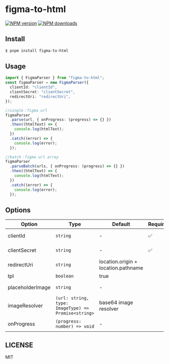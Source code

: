 # figma-to-html

[![NPM version](https://img.shields.io/npm/v/figma-to-html.svg?style=flat)](https://npmjs.com/package/figma-to-html)
[![NPM downloads](http://img.shields.io/npm/dm/figma-to-html.svg?style=flat)](https://npmjs.com/package/figma-to-html)

## Install

```bash
$ pnpm install figma-to-html
```

## Usage

```ts
import { FigmaParser } from "figma-to-html";
const figmaParser = new FigmaParser({
  clientId: "clientId",
  clientSecret: "clientSecret",
  redirectUri: "redirectUri",
});

//single：figma url
figmaParser
  .parse(url, { onProgress: (progress) => {} })
  .then((htmlText) => {
    console.log(htmlText);
  })
  .catch((error) => {
    console.log(error);
  });

//batch：figma url array
figmaParser
  .parseBatch(urls, { onProgress: (progress) => {} })
  .then((htmlText) => {
    console.log(htmlText);
  })
  .catch((error) => {
    console.log(error);
  });
```

## Options

| Option           | Type                                                | Default                             | Required | Description           |
| ---------------- | --------------------------------------------------- | ----------------------------------- | -------- | --------------------- |
| clientId         | `string`                                            | -                                   | ✅       | figma clientId        |
| clientSecret     | `string`                                            | -                                   | ✅       | figma clientSecret    |
| redirectUri      | `string`                                            | location.origin + location.pathname |          | figma redirectUri     |
| tpl              | `boolean`                                           | true                                |          | template              |
| placeholderImage | `string`                                            | -                                   |          | placeholder image url |
| imageResolver    | `(url: string, type: ImageType) => Promise<string>` | base64 image resolver               |          | image resolver        |
| onProgress       | `(progress: number) => void`                        | -                                   |          | progress callback     |

## LICENSE

MIT
